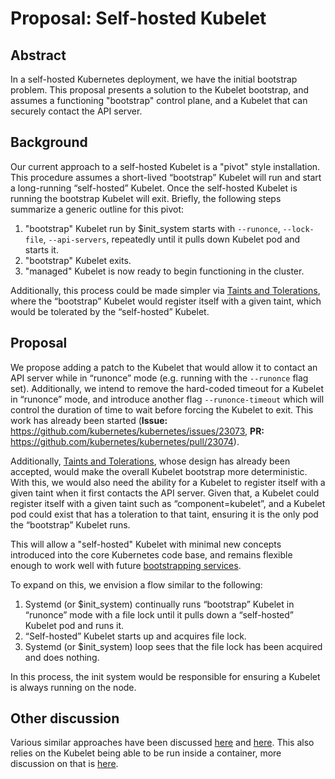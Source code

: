 # Proposal: Self-hosted Kubelet

## Abstract

In a self-hosted Kubernetes deployment, we have the initial bootstrap problem. This proposal presents a solution to the Kubelet bootstrap, and assumes a functioning "bootstrap" control plane, and a Kubelet that can securely contact the API server.

## Background

Our current approach to a self-hosted Kubelet is a "pivot" style installation. This procedure assumes a short-lived “bootstrap” Kubelet will run and start a long-running “self-hosted” Kubelet. Once the self-hosted Kubelet is running the bootstrap Kubelet will exit. Briefly, the following steps summarize a generic outline for this pivot:

1. "bootstrap" Kubelet run by $init_system starts with `--runonce`, `--lock-file`, `--api-servers`, repeatedly until it pulls down Kubelet pod and starts it.
1. "bootstrap" Kubelet exits.
1. "managed" Kubelet is now ready to begin functioning in the cluster.

Additionally, this process could be made simpler via [Taints and Tolerations](https://github.com/kubernetes/kubernetes/blob/master/docs/design/taint-toleration-dedicated.md), where the “bootstrap” Kubelet would register itself with a given taint, which would be tolerated by the “self-hosted” Kubelet.

## Proposal

We propose adding a patch to the Kubelet that would allow it to contact an API server while in “runonce” mode (e.g. running with the `--runonce` flag set). Additionally, we intend to remove the hard-coded timeout for a Kubelet in “runonce” mode, and introduce another flag `--runonce-timeout` which will control the duration of time to wait before forcing the Kubelet to exit. This work has already been started (**Issue:** https://github.com/kubernetes/kubernetes/issues/23073, **PR:** https://github.com/kubernetes/kubernetes/pull/23074).

Additionally, [Taints and Tolerations](https://github.com/kubernetes/kubernetes/blob/master/docs/design/taint-toleration-dedicated.md), whose design has already been accepted, would make the overall Kubelet bootstrap more deterministic. With this, we would also need the ability for a Kubelet to register itself with a given taint when it first contacts the API server. Given that, a Kubelet could register itself with a given taint such as “component=kubelet”, and a Kubelet pod could exist that has a toleration to that taint, ensuring it is the only pod the “bootstrap” Kubelet runs.

This will allow a "self-hosted" Kubelet with minimal new concepts introduced into the core Kubernetes code base, and remains flexible enough to work well with future [bootstrapping services](https://github.com/kubernetes/kubernetes/issues/5754).

To expand on this, we envision a flow similar to the following:

1. Systemd (or $init_system) continually runs “bootstrap” Kubelet in “runonce” mode with a file lock until it pulls down a “self-hosted” Kubelet pod and runs it.
1. “Self-hosted” Kubelet starts up and acquires file lock.
1. Systemd (or $init_system) loop sees that the file lock has been acquired and does nothing.

In this process, the init system would be responsible for ensuring a Kubelet is always running on the node.


## Other discussion

Various similar approaches have been discussed [here](https://github.com/kubernetes/kubernetes/issues/246#issuecomment-64533959) and [here](https://github.com/kubernetes/kubernetes/issues/23073#issuecomment-198478997). This also relies on the Kubelet being able to be run inside a container, more discussion on that is [here](https://github.com/kubernetes/kubernetes/issues/4869).
